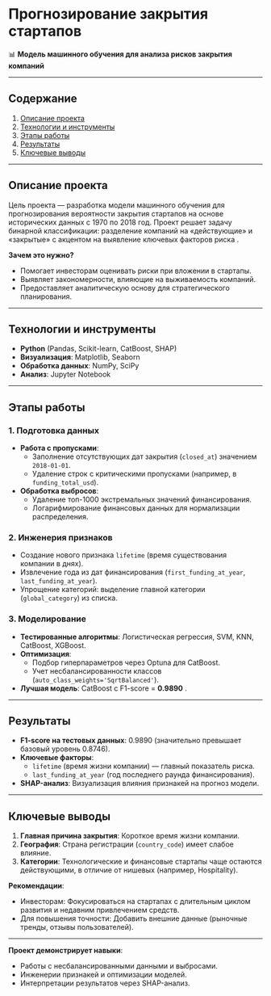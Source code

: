 # Прогнозирование закрытия стартапов

📊 **Модель машинного обучения для анализа рисков закрытия компаний**

---

## Содержание

1. [Описание проекта](#описание-проекта)
2. [Технологии и инструменты](#технологии-и-инструменты)
3. [Этапы работы](#этапы-работы)
4. [Результаты](#результаты)
5. [Ключевые выводы](#ключевые-выводы)

---

## Описание проекта

Цель проекта — разработка модели машинного обучения для прогнозирования вероятности закрытия стартапов на основе
исторических данных с 1970 по 2018 год. Проект решает задачу бинарной классификации: разделение компаний на
«действующие» и «закрытые» с акцентом на выявление ключевых факторов риска .

**Зачем это нужно?**

- Помогает инвесторам оценивать риски при вложении в стартапы.
- Выявляет закономерности, влияющие на выживаемость компаний.
- Предоставляет аналитическую основу для стратегического планирования.

---

## Технологии и инструменты

- **Python** (Pandas, Scikit-learn, CatBoost, SHAP)
- **Визуализация**: Matplotlib, Seaborn
- **Обработка данных**: NumPy, SciPy
- **Анализ**: Jupyter Notebook

---

## Этапы работы

### 1. Подготовка данных

- **Работа с пропусками**:
    - Заполнение отсутствующих дат закрытия (`closed_at`) значением `2018-01-01`.
    - Удаление строк с критическими пропусками (например, в `funding_total_usd`).
- **Обработка выбросов**:
    - Удаление топ-1000 экстремальных значений финансирования.
    - Логарифмирование финансовых данных для нормализации распределения.

### 2. Инженерия признаков

- Создание нового признака `lifetime` (время существования компании в днях).
- Извлечение года из дат финансирования (`first_funding_at_year`, `last_funding_at_year`).
- Упрощение категорий: выделение главной категории (`global_category`) из списка.

### 3. Моделирование

- **Тестированные алгоритмы**: Логистическая регрессия, SVM, KNN, CatBoost, XGBoost.
- **Оптимизация**:
    - Подбор гиперпараметров через Optuna для CatBoost.
    - Учет несбалансированности классов (`auto_class_weights='SqrtBalanced'`).
- **Лучшая модель**: CatBoost с F1-score = **0.9890** .

---

## Результаты

- **F1-score на тестовых данных**: 0.9890 (значительно превышает базовый уровень 0.8746).
- **Ключевые факторы**:
    - `lifetime` (время жизни компании) — главный показатель риска.
    - `last_funding_at_year` (год последнего раунда финансирования).
- **SHAP-анализ**: Визуализация влияния признакей на прогноз модели.

---

## Ключевые выводы

1. **Главная причина закрытия**: Короткое время жизни компании.
2. **География**: Страна регистрации (`country_code`) имеет слабое влияние.
3. **Категории**: Технологические и финансовые стартапы чаще остаются действующими, в отличие от нишевых (например,
   Hospitality).

**Рекомендации**:

- Инвесторам: Фокусироваться на стартапах с длительным циклом развития и недавним привлечением средств.
- Для повышения точности: Добавить внешние данные (рыночные тренды, отзывы пользователей).

---


**Проект демонстрирует навыки**:

- Работы с несбалансированными данными и выбросами.
- Инженерии признакей и оптимизации моделей.
- Интерпретации результатов через SHAP-анализ.  
